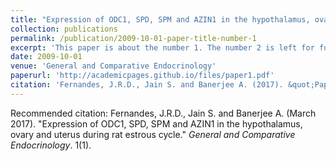 ```yaml
---
title: "Expression of ODC1, SPD, SPM and AZIN1 in the hypothalamus, ovary and uterus during rat estrous cycle"
collection: publications
permalink: /publication/2009-10-01-paper-title-number-1
excerpt: 'This paper is about the number 1. The number 2 is left for future work.'
date: 2009-10-01
venue: 'General and Comparative Endocrinology'
paperurl: 'http://academicpages.github.io/files/paper1.pdf'
citation: 'Fernandes, J.R.D., Jain S. and Banerjee A. (2017). &quot;Paper Title Number 1.&quot; <i>Journal 1</i>. 1(1).'
---
```



Recommended citation: Fernandes, J.R.D., Jain S. and Banerjee A. (March 2017). "Expression of ODC1, SPD, SPM and AZIN1 in the hypothalamus, ovary and uterus during rat estrous cycle." <i>General and Comparative Endocrinology</i>. 1(1).
